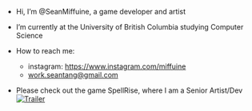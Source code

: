 - Hi, I’m @SeanMiffuine, a game developer and artist

- I’m currently at the University of British Columbia studying Computer Science
- How to reach me:
  - instagram: https://www.instagram.com/miffuine
  - work.seantang@gmail.com

- Please check out the game SpellRise, where I am a Senior Artist/Dev
[![Trailer]()](https://www.youtube.com/embed/cT_PHmHHZ_o)

<!---
SeanMiffuine/SeanMiffuine is a ✨ special ✨ repository because its `README.md` (this file) appears on your GitHub profile.
You can click the Preview link to take a look at your changes.
--->
